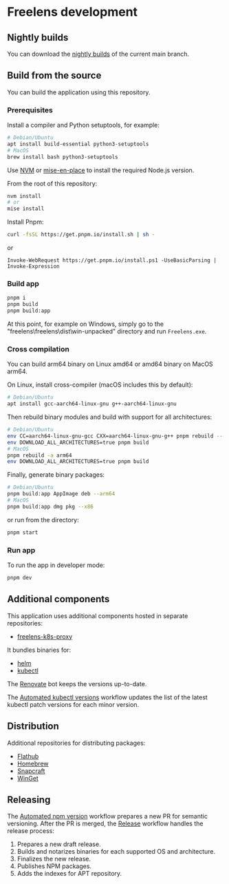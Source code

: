 # Freelens development

## Nightly builds

You can download the [nightly
builds](https://github.com/freelensapp/freelens-nightly-builds/releases) of
the current main branch.

## Build from the source

You can build the application using this repository.

### Prerequisites

Install a compiler and Python setuptools, for example:

```sh
# Debian/Ubuntu
apt install build-essential python3-setuptools
# MacOS
brew install bash python3-setuptools
```

Use [NVM](https://github.com/nvm-sh/nvm) or
[mise-en-place](https://mise.jdx.dev/) to install the required Node.js
version.

From the root of this repository:

```sh
nvm install
# or
mise install
```

Install Pnpm:

```sh
curl -fsSL https://get.pnpm.io/install.sh | sh -
```

or

```pwsh
Invoke-WebRequest https://get.pnpm.io/install.ps1 -UseBasicParsing | Invoke-Expression
```

### Build app

```sh
pnpm i
pnpm build
pnpm build:app
```

At this point, for example on Windows, simply go to the
"freelens\freelens\dist\win-unpacked" directory and run `Freelens.exe`.

### Cross compilation

You can build arm64 binary on Linux amd64 or amd64 binary on MacOS arm64.

On Linux, install cross-compiler (macOS includes this by default):

```sh
# Debian/Ubuntu
apt install gcc-aarch64-linux-gnu g++-aarch64-linux-gnu
```

Then rebuild binary modules and build with support for all architectures:

```sh
# Debian/Ubuntu
env CC=aarch64-linux-gnu-gcc CXX=aarch64-linux-gnu-g++ pnpm rebuild -- -- -a arm64
env DOWNLOAD_ALL_ARCHITECTURES=true pnpm build
# MacOS
pnpm rebuild -a arm64
env DOWNLOAD_ALL_ARCHITECTURES=true pnpm build
```

Finally, generate binary packages:

```sh
# Debian/Ubuntu
pnpm build:app AppImage deb --arm64
# MacOS
pnpm build:app dmg pkg --x86
```

or run from the directory:

```sh
pnpm start
```

### Run app

To run the app in developer mode:

```sh
pnpm dev
```

## Additional components

This application uses additional components hosted in separate repositories:

* [freelens-k8s-proxy](https://github.com/freelensapp/freelens-k8s-proxy/)

It bundles binaries for:

* [helm](https://helm.sh/)
* [kubectl](https://kubernetes.io/docs/reference/kubectl/)

The [Renovate](https://github.com/freelensapp/freelens/issues/64) bot keeps
the versions up-to-date.

The [Automated kubectl versions](.github/workflows/kubectl-versions.yaml)
workflow updates the list of the latest kubectl patch versions for each minor
version.

## Distribution

Additional repositories for distributing packages:

* [Flathub](https://github.com/flathub/app.freelens.Freelens)
* [Homebrew](https://github.com/freelensapp/homebrew-tap)
* [Snapcraft](https://github.com/freelensapp/freelens-snap)
* [WinGet](https://github.com/freelensapp/freelens-winget)

## Releasing

The [Automated npm version](.github/workflows/npm-version.yaml) workflow
prepares a new PR for semantic versioning. After the PR is merged, the
[Release](.github/workflows/release.yaml) workflow handles the release
process:

1. Prepares a new draft release.
2. Builds and notarizes binaries for each supported OS and architecture.
3. Finalizes the new release.
4. Publishes NPM packages.
5. Adds the indexes for APT repository.

